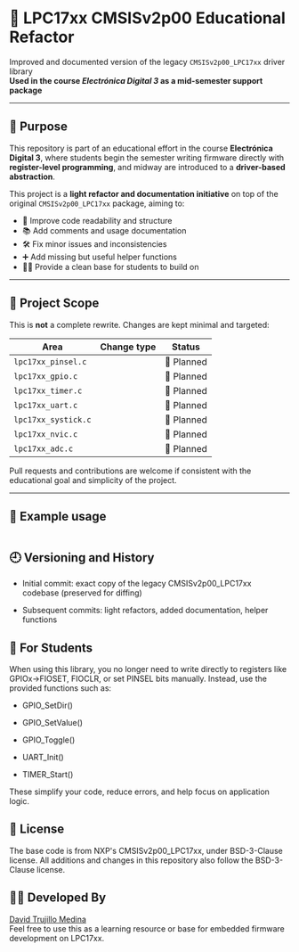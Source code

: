 # 📘 LPC17xx CMSISv2p00 Educational Refactor

Improved and documented version of the legacy `CMSISv2p00_LPC17xx` driver library  
**Used in the course _Electrónica Digital 3_ as a mid-semester support package**

---

## 🎯 Purpose

This repository is part of an educational effort in the course **Electrónica Digital 3**, where students begin the semester writing firmware directly with **register-level programming**, and midway are introduced to a **driver-based abstraction**.

This project is a **light refactor and documentation initiative** on top of the original `CMSISv2p00_LPC17xx` package, aiming to:

- 🧹 Improve code readability and structure
- 📚 Add comments and usage documentation
- 🛠️ Fix minor issues and inconsistencies
- ➕ Add missing but useful helper functions
- 🧑‍🏫 Provide a clean base for students to build on

---

## 🚩 Project Scope

This is **not** a complete rewrite. Changes are kept minimal and targeted:

| Area                | Change type                    | Status         |
|---------------------|---------------------------------|----------------|
| `lpc17xx_pinsel.c`  |   | 🔲 Planned      |
| `lpc17xx_gpio.c`    |        | 🔲 Planned  |
| `lpc17xx_timer.c`   |  | 🔲 Planned  |
| `lpc17xx_uart.c`    |       | 🔲 Planned      |
| `lpc17xx_systick.c` |     | 🔲 Planned  |
| `lpc17xx_nvic.c`    |     | 🔲 Planned  |
| `lpc17xx_adc.c`     |     | 🔲 Planned  |

Pull requests and contributions are welcome if consistent with the educational goal and simplicity of the project.

---

## 🧪 Example usage

```c
```
## 🕘 Versioning and History
- Initial commit: exact copy of the legacy CMSISv2p00_LPC17xx codebase (preserved for diffing)

- Subsequent commits: light refactors, added documentation, helper functions

## 🧠 For Students
When using this library, you no longer need to write directly to registers like GPIOx->FIOSET, FIOCLR, or set PINSEL bits manually. Instead, use the provided functions such as:

- GPIO_SetDir()

- GPIO_SetValue()

- GPIO_Toggle()

- UART_Init()

- TIMER_Start()

These simplify your code, reduce errors, and help focus on application logic.
## 📜 License
The base code is from NXP's CMSISv2p00_LPC17xx, under BSD-3-Clause license.
All additions and changes in this repository also follow the BSD-3-Clause license.
## 👨‍💻 Developed By
[David Trujillo Medina](https://github.com/David-A-T-M)  
Feel free to use this as a learning resource or base for embedded firmware development on LPC17xx.
